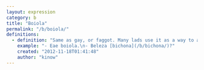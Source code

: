 ```yaml
---
layout: expression
category: b
title: "Boiola"
permalink: "/b/boiola/"
definitions:
  - definition: "Same as gay, or faggot. Many lads use it as a way to address their mates (like some people say cunt, instead of mate :)"
    example: "- Eae boiola.\n- Beleza [bichona](/b/bichona/)?"
    created: "2012-11-18T01:41:48"
    author: "kinow"
---
```

